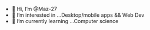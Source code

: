 - 👋 Hi, I’m @Maz-27
- 👀 I’m interested in ...Desktop/mobile apps && Web Dev
- 🌱 I’m currently learning ...Computer science

<!---
Maz-27/Maz-27 is a ✨ special ✨ repository because its `README.md` (this file) appears on your GitHub profile.
You can click the Preview link to take a look at your changes.
--->
